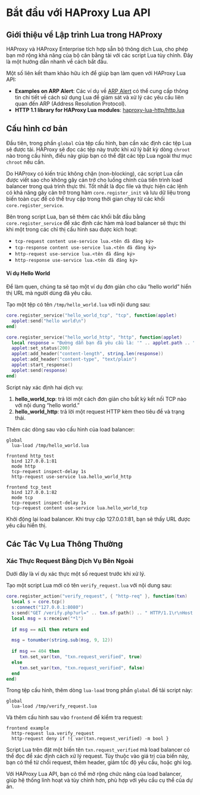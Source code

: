 # Bắt đầu với HAProxy Lua API

## Giới thiệu về Lập trình Lua trong HAProxy

HAProxy và HAProxy Enterprise tích hợp sẵn bộ thông dịch Lua, cho phép bạn mở rộng khả năng của bộ cân bằng tải với các script Lua tùy chỉnh. Đây là một hướng dẫn nhanh về cách bắt đầu.

Một số liên kết tham khảo hữu ích để giúp bạn làm quen với HAProxy Lua API:

* **Examples on ARP Alert**: Các ví dụ về [ARP Alert](https://www.arpalert.org/haproxy-api.html) có thể cung cấp thông tin chi tiết về cách sử dụng Lua để giám sát và xử lý các yêu cầu liên quan đến ARP (Address Resolution Protocol).
* **HTTP 1.1 library for HAProxy Lua modules**: [haproxy-lua-http/http.lua](https://github.com/haproxytech/haproxy-lua-http/blob/master/http.lua)

## Cấu hình cơ bản

Đầu tiên, trong phần `global` của tệp cấu hình, bạn cần xác định các tệp Lua sẽ được tải. HAProxy sẽ đọc các tệp này trước khi xử lý bất kỳ dòng `chroot` nào trong cấu hình, điều này giúp bạn có thể đặt các tệp Lua ngoài thư mục `chroot` nếu cần.

Do HAProxy có kiến trúc không chặn (non-blocking), các script Lua cần được viết sao cho không gây cản trở cho luồng chính của tiến trình load balancer trong quá trình thực thi. Tốt nhất là đọc file và thực hiện các lệnh có khả năng gây cản trở trong hàm `core.register_init` và lưu dữ liệu trong biến toàn cục để có thể truy cập trong thời gian chạy từ các khối `core.register_service`.

Bên trong script Lua, bạn sẽ thêm các khối bắt đầu bằng `core.register_service` để xác định các hàm mà load balancer sẽ thực thi khi một trong các chỉ thị cấu hình sau được kích hoạt:

* `tcp-request content use-service lua.<tên đã đăng ký>`
* `tcp-response content use-service lua.<tên đã đăng ký>`
* `http-request use-service lua.<tên đã đăng ký>`
* `http-response use-service lua.<tên đã đăng ký>`

#### Ví dụ Hello World

Để làm quen, chúng ta sẽ tạo một ví dụ đơn giản cho câu “hello world” hiển thị URL mà người dùng đã yêu cầu.

Tạo một tệp có tên `/tmp/hello_world.lua` với nội dung sau:

```lua
core.register_service("hello_world_tcp", "tcp", function(applet)
  applet:send("hello world\n")
end)

core.register_service("hello_world_http", "http", function(applet)
  local response = "Đường dẫn bạn đã yêu cầu là: '" .. applet.path .. "'\n"
  applet:set_status(200)
  applet:add_header("content-length", string.len(response))
  applet:add_header("content-type", "text/plain")
  applet:start_response()
  applet:send(response)
end)
```

Script này xác định hai dịch vụ:

1. **hello\_world\_tcp**: trả lời một cách đơn giản cho bất kỳ kết nối TCP nào với nội dung “hello world.”
2. **hello\_world\_http**: trả lời một request HTTP kèm theo tiêu đề và trạng thái.

Thêm các dòng sau vào cấu hình của load balancer:

```haproxy
global
  lua-load /tmp/hello_world.lua

frontend http_test
  bind 127.0.0.1:81
  mode http
  tcp-request inspect-delay 1s
  http-request use-service lua.hello_world_http

frontend tcp_test
  bind 127.0.0.1:82
  mode tcp
  tcp-request inspect-delay 1s
  tcp-request content use-service lua.hello_world_tcp
```

Khởi động lại load balancer. Khi truy cập 127.0.0.1:81, bạn sẽ thấy URL được yêu cầu hiển thị.

## Các Tác Vụ Lua Thông Thường

### **Xác Thực Request Bằng Dịch Vụ Bên Ngoài**

Dưới đây là ví dụ xác thực một số request trước khi xử lý.

Tạo một script Lua mới có tên `verify_request.lua` với nội dung sau:

```lua
core.register_action("verify_request", { "http-req" }, function(txn)
  local s = core.tcp()
  s:connect("127.0.0.1:8080")
  s:send("GET /verify.php?url=" .. txn.sf:path() .. " HTTP/1.1\r\nHost: verify.example.com\r\n\r\n")
  local msg = s:receive("*l")
  
  if msg == nil then return end

  msg = tonumber(string.sub(msg, 9, 12))
  
  if msg == 404 then
     txn.set_var(txn, "txn.request_verified", true)
  else
     txn.set_var(txn, "txn.request_verified", false)
  end
end)
```

Trong tệp cấu hình, thêm dòng `lua-load` trong phần `global` để tải script này:

```haproxy
global
  lua-load /tmp/verify_request.lua
```

Và thêm cấu hình sau vào `frontend` để kiểm tra request:

```haproxy
frontend example
  http-request lua.verify_request
  http-request deny if !{ var(txn.request_verified) -m bool }
```

Script Lua trên đặt một biến tên `txn.request_verified` mà load balancer có thể đọc để xác định cách xử lý request. Tùy thuộc vào giá trị của biến này, bạn có thể từ chối request, thêm header, giảm tốc độ yêu cầu, hoặc ghi log.

Với HAProxy Lua API, bạn có thể mở rộng chức năng của load balancer, giúp hệ thống linh hoạt và tùy chỉnh hơn, phù hợp với yêu cầu cụ thể của dự án.
